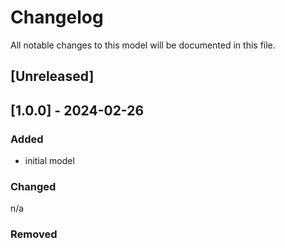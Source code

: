 # Changelog
All notable changes to this model will be documented in this file.

## [Unreleased]
## [1.0.0] - 2024-02-26

### Added
- initial model

### Changed
n/a

### Removed
